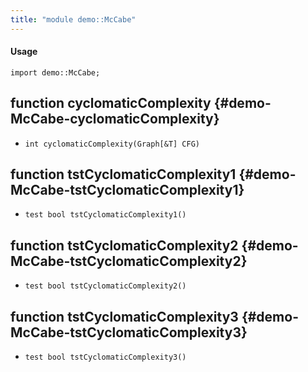 ```yaml
---
title: "module demo::McCabe"
---
```


#### Usage

`import demo::McCabe;`

## function cyclomaticComplexity {#demo-McCabe-cyclomaticComplexity}

* ``int cyclomaticComplexity(Graph[&T] CFG)``

## function tstCyclomaticComplexity1 {#demo-McCabe-tstCyclomaticComplexity1}

* ``test bool tstCyclomaticComplexity1()``

## function tstCyclomaticComplexity2 {#demo-McCabe-tstCyclomaticComplexity2}

* ``test bool tstCyclomaticComplexity2()``

## function tstCyclomaticComplexity3 {#demo-McCabe-tstCyclomaticComplexity3}

* ``test bool tstCyclomaticComplexity3()``


